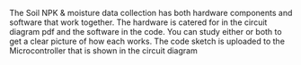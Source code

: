 The Soil NPK & moisture data collection has both hardware components and software that work together. The hardware is catered for in the circuit diagram pdf and the software in the code. You can study either or both to get a clear picture of how each works. The code sketch is uploaded to the Microcontroller that is shown in the circuit diagram 
